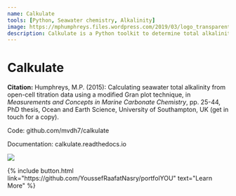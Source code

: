 ```yaml
---
name: Calkulate
tools: [Python, Seawater chemistry, Alkalinity]
image: https://mphumphreys.files.wordpress.com/2019/03/logo_transparent.png
description: Calkulate is a Python toolkit to determine total alkalinity from potentiometric titration data.
---
```


# Calkulate


**Citation:** Humphreys, M.P. (2015): Calculating seawater total alkalinity from open-cell titration data using a modified Gran plot technique, in *Measurements and Concepts in Marine Carbonate Chemistry*, pp. 25-44, PhD thesis, Ocean and Earth Science, University of Southampton, UK (get in touch for a copy).

Code: github.com/mvdh7/calkulate

Documentation: calkulate.readthedocs.io

![](https://mphumphreys.files.wordpress.com/2018/12/calkulate-f02.png)

<p class="text-center">
{% include button.html link="https://github.com/YoussefRaafatNasry/portfolYOU" text="Learn More" %}
</p>
